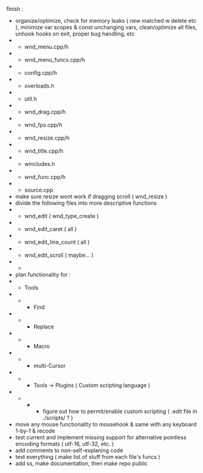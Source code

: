 finish :
- organize/optimize, check for memory leaks ( new matched w delete etc ), minimize var scopes & const unchanging vars, clean/optimize all files, unhook hooks on exit, proper bug handling, etc
- - wnd_menu.cpp/h
- - wnd_menu_funcs.cpp/h
- - config.cpp/h
- - overloads.h
- - util.h
- - wnd_drag.cpp/h
- - wnd_fps.cpp/h
- - wnd_resize.cpp/h
- - wnd_title.cpp/h
- - wincludes.h
- - wnd_func.cpp/h
- - source.cpp
- make sure resize wont work if dragging scroll ( wnd_resize )
- divide the following files into more descriptive functions
- - wnd_edit ( wnd_type_create )
- - wnd_edit_caret ( all )
- - wnd_edit_line_count ( all )
- - wnd_edit_scroll ( maybe... )
- - 
- plan functionality for :
- - Tools
- - - Find
- - - Replace
- - - Macro
- - - multi-Cursor
- - - Tools -> Plugins ( Custom scripting language )
- - - - figure out how to permit/enable custom scripting ( .edit file in ./scripts/ ? )
- move any mouse functionality to mousehook & same with any keyboard 1-by-1 & recode
- test current and implement missing support for alternative pointless encoding formats ( utf-16, utf-32, etc. )
- add comments to non-self-explaning code
- test everything ( make list of stuff from each file's funcs )
- add ss, make documentation, then make repo public